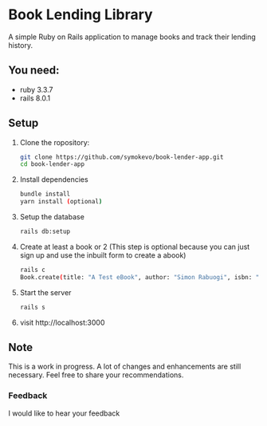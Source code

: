 # Book Lending Library

A simple Ruby on Rails application to manage books and track their lending history.

## You need:
- ruby 3.3.7
- rails 8.0.1

## Setup 
1. Clone the ropository: 
   ```bash
   git clone https://github.com/symokevo/book-lender-app.git
   cd book-lender-app
2. Install dependencies
   ```bash
   bundle install 
   yarn install (optional)
3. Setup the database
   ```bash
   rails db:setup
4. Create at least a book or 2 (This step is optional because you can just sign up and use the inbuilt form to create a abook)
   ```bash
   rails c
   Book.create(title: "A Test eBook", author: "Simon Rabuogi", isbn: "123456789", status: "available")
5. Start the server
   ```bash
   rails s
6. visit http://localhost:3000

## Note
This is a work in progress. A lot of changes and enhancements are still necessary. Feel free to share your recommendations.

### Feedback
I would like to hear your feedback
